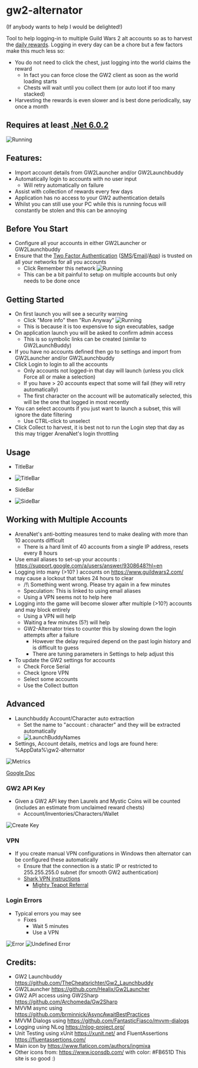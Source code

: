 # gw2-alternator
(If anybody wants to help I would be delighted!)

Tool to help logging-in to multiple Guild Wars 2 alt accounts so as to harvest the [daily rewards](https://wiki.guildwars2.com/wiki/Login_rewards).
Logging in every day can be a chore but a few factors make this much less so:
 * You do not need to click the chest, just logging into the world claims the reward
   * In fact you can force close the GW2 client as soon as the world loading starts
   * Chests will wait until you collect them (or auto loot if too many stacked)
 * Harvesting the rewards is even slower and is best done periodically, say once a month

## Requires at least [.Net 6.0.2](https://dotnet.microsoft.com/en-us/download/dotnet/6.0)


![Running](images/running.png)

## Features:
 * Import account details from GW2Launcher and/or GW2Launchbuddy
 * Automatically login to accounts with no user input
   * Will retry automatically on failure
 * Assist with collection of rewards every few days
 * Application has no access to your GW2 authentication details
 * Whilst you can still use your PC while this is running focus will constantly be stolen and this can be annoying

## Before You Start
 * Configure all your accounts in either GW2Launcher or GW2Launchbuddy
 * Ensure that the [Two Factor Authentication](https://help.guildwars2.com/hc/en-us/articles/230672927-Securing-Your-Account-With-Authentication) ([SMS](https://help.guildwars2.com/hc/en-us/articles/230429447-Help-with-SMS-Authentication)/[Email](https://help.guildwars2.com/hc/en-us/articles/201862858-Help-With-Email-Authentication)/[App](https://help.guildwars2.com/hc/en-us/articles/230673087-Help-with-the-Authenticator-App)) is trusted on all your networks for all you accounts
   * Click Remember this network
![Running](images/SMS.png)
   * This can be a bit painful to setup on multiple accounts but only needs to be done once

## Getting Started
 * On first launch you will see a security warning
   * Click "More info" then "Run Anyway"
![Running](images/warning1.png)
   * This is because it is too expensive to sign executables, sadge
 * On application launch you will be asked to confirm admin access
   * This is so symbolic links can be created (similar to GW2LaunchBuddy)
 * If you have no accounts defined then go to settings and import from GW2Launcher and/or GW2Launchbuddy
 * Click Login to login to all the accounts
   * Only accounts not logged-in that day will launch (unless you click Force all or make a selection)
   * If you have > 20 accounts expect that some will fail (they will retry automatically)
   * The first character on the account will be automatically selected, this will be the one that logged in most recently
 * You can select accounts if you just want to launch a subset, this will ignore the date filtering
   * Use CTRL-click to unselect
 * Click Collect to harvest, it is best not to run the Login step that day as this may trigger ArenaNet's login throttling

 ## Usage
  * TitleBar
  * ![TitleBar](images/TitleBar.png)

  * SideBar
  * ![SideBar](images/SideBar.png)

 ## Working with Multiple Accounts
 * ArenaNet's anti-botting measures tend to make dealing with more than 10 accounts difficult
   * There is a hard limit of 40 accounts from a single IP address, resets every 8 hours
 * Use email aliases to set-up your accounts : https://support.google.com/a/users/answer/9308648?hl=en
 * Logging into many (>10? ) accounts on https://www.guildwars2.com/ may cause a lockout that takes 24 hours to clear
   * /!\ Something went wrong. Please try again in a few minutes
   * Speculation: This is linked to using email aliases
   * Using a VPN seems not to help here
 * Logging into the game will become slower after multiple (>10?) accounts and may block entirely
   * Using a VPN will help
   * Waiting a few minutes (5?) will help
   * GW2-Alternator tries to counter this by slowing down the login attempts after a failure
     * However the delay required depend on the past login history and is difficult to guess
     * There are tuning parameters in Settings to help adjust this
 * To update the GW2 settings for accounts
   * Check Force Serial
   * Check Ignore VPN
   * Select some accounts
   * Use the Collect button

## Advanced
 * Launchbuddy Account/Character auto extraction
   * Set the name to "account : character" and they will be extracted automatically
   * ![LaunchBuddyNames](images/LBNames.png)
 * Settings, Account details, metrics and logs are found here: %AppData%\gw2-alternator

![Metrics](images/AccountLoginMetrics.png)

[Google Doc](https://docs.google.com/spreadsheets/d/1wrKWp_2dLXHZrtC2WtUN2d-j0Z8Fl4EqnV_mO9Up72E/edit?usp=sharing)

### GW2 API Key
 * Given a GW2 API key then Laurels and Mystic Coins will be counted (includes an estimate from unclaimed reward chests)
   * Account/Inventories/Characters/Wallet

 ![Create Key](images/api_create.png)

### VPN
 * If you create manual VPN configurations in Windows then alternator can be configured these automatically
   * Ensure that the connection is a static IP or restricted to 255.255.255.0 subnet (for smooth GW2 authentication)
   * [Shark VPN instructions](https://support.surfshark.com/hc/en-us/articles/360003144894-How-to-set-up-an-IKEv2-connection-manually-on-Windows-)
     * [Mighty Teapot Referral](http://surfshark.deals/MightyTeapot)

### Login Errors
 * Typical errors you may see
   * Fixes
     * Wait 5 minutes
     * Use a VPN

![Error](images/Login_Error.png)
![Undefined Error](images/Login_Error_Undefined.png)

## Credits:
* GW2 Launchbuddy https://github.com/TheCheatsrichter/Gw2_Launchbuddy
* GW2Launcher https://github.com/Healix/Gw2Launcher
* GW2 API access using GW2Sharp https://github.com/Archomeda/Gw2Sharp
* MVVM async using https://github.com/brminnick/AsyncAwaitBestPractices
* MVVM Dialogs using https://github.com/FantasticFiasco/mvvm-dialogs
* Logging using NLog https://nlog-project.org/
* Unit Testing using xUnit https://xunit.net/ and FluentAssertions https://fluentassertions.com/
* Main icon by https://www.flaticon.com/authors/ingmixa
* Other icons from: https://www.iconsdb.com/ with color: #FB651D This site is so good :)
